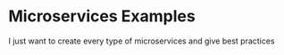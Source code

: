# Microservices Examples

I just want to create every type of microservices and give best practices
